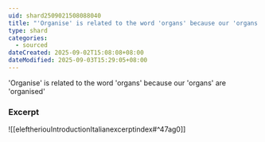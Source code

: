 ```yaml
---
uid: shard2509021508088040
title: "'Organise' is related to the word 'organs' because our 'organs' are 'organised'"
type: shard
categories:
  - sourced
dateCreated: 2025-09-02T15:08:08+08:00
dateModified: 2025-09-03T15:29:05+08:00
---
```

'Organise' is related to the word 'organs' because our 'organs' are 'organised'
### Excerpt
![[eleftheriouIntroductionItalianexcerptindex#^47ag0]]